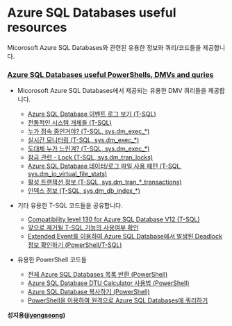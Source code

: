 # Azure SQL Databases useful resources

Micorosoft Azure SQL Databases와 관련된 유용한 정보와 쿼리/코드들을 제공합니다.

### [Azure SQL Databases useful PowerShells, DMVs and quries](https://github.com/jiyongseong/AzurePaaSHol/tree/master/azure_sql/DMVs)

  - Micorosoft Azure SQL Databases에서 제공되는 유용한 DMV 쿼리들을 제공합니다.
    * [Azure SQL Database 이벤트 로그 보기 (T-SQL)](https://github.com/jiyongseong/AzurePaaSHol/tree/master/azure_sql/DMVs/sys.fn_xe_telemetry_blob_target_read_file)
    * [전통적인 시스템 개체들 (T-SQL)](https://github.com/jiyongseong/AzurePaaSHol/tree/master/azure_sql/DMVs/sysprocesses)
    * [누가 접속 중인거야? (T-SQL, sys.dm_exec_*)](https://github.com/jiyongseong/AzurePaaSHol/tree/master/azure_sql/DMVs/connection_summary)
    * [실시간 모니터링 (T-SQL, sys.dm_exec_*)](https://github.com/jiyongseong/AzurePaaSHol/tree/master/azure_sql/DMVs/requests)
    * [도대체 누가 느린겨? (T-SQL, sys.dm_exec_*)](https://github.com/jiyongseong/AzurePaaSHol/tree/master/azure_sql/DMVs/plans)
    * [잠금 관련 - Lock (T-SQL, sys.dm_tran_locks)](https://github.com/jiyongseong/AzurePaaSHol/tree/master/azure_sql/DMVs/lock)
    * [Azure SQL Database 데이터/로그 파일 사용 패턴 (T-SQL, sys.dm_io_virtual_file_stats)](https://github.com/jiyongseong/AzurePaaSHol/tree/master/azure_sql/DMVs/size)
    * [활성 트랜잭션 정보 (T-SQL, sys.dm_tran_*_transactions)](https://github.com/jiyongseong/AzurePaaSHol/tree/master/azure_sql/DMVs/tx)
    * [인덱스 정보 (T-SQL, sys.dm_db_index_*)](https://github.com/jiyongseong/AzurePaaSHol/tree/master/azure_sql/DMVs/idx)
    
  - 기타 유용한 T-SQL 코드들을 공유합니다. 
    * [Compatibility level 130 for Azure SQL Database V12 (T-SQL)](https://github.com/jiyongseong/AzurePaaSHol/tree/master/azure_sql/DMVs/cmptlevel)
    * [앞으로 제거될 T-SQL 기능의 사용여부 확인](https://github.com/jiyongseong/AzurePaaSHol/tree/master/azure_sql/deprecated)
    * [Extended Event를 이용하여 Azure SQL Database에서 발생된 Deadlock 정보 확인하기 (PowerShell/T-SQL)](https://github.com/jiyongseong/AzurePaaSHol/tree/master/azure_sql/capturing_xevent_in_azure_sql)
    
  - 유용한 PowerShell 코드들
    * [전체 Azure SQL Databases 목록 반환 (PowerShell)](https://github.com/jiyongseong/AzurePaaSHol/tree/master/azure_sql/powershell/list_all_sql_db)
    * [Azure SQL Database DTU Calculator 사용법 (PowerShell)](https://github.com/jiyongseong/AzurePaaSHol/tree/master/azure_sql/powershell/howto-dtucalculator)
    * [Azure SQL Database 복사하기 (PowerShell)](https://github.com/jiyongseong/AzurePaaSHol/tree/master/azure_sql/powershell/copy-azure-sql-db-to-another-rg)
    * [PowerShell을 이용하여 원격으로 Azure SQL Databases에 쿼리하기](https://github.com/jiyongseong/AzurePaaSHol/tree/master/azure_sql/powershell/invoking_sql_using_ps)

**성지용([jiyongseong](https://github.com/jiyongseong))**
